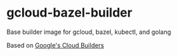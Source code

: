 # gcloud-bazel-builder

Base builder image for gcloud, bazel, kubectl, and golang

Based on [Google's Cloud Builders](https://github.com/GoogleContainerTools/base-images-docker)
